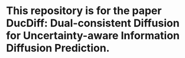 # This repository is for the paper __DucDiff: Dual-consistent Diffusion for Uncertainty-aware Information Diffusion Prediction__.


